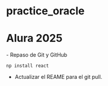 # practice_oracle
<h1>Alura 2025</h1>
- Repaso de Git y GitHub

```np install react```

* Actualizar el REAME para el git pull.
